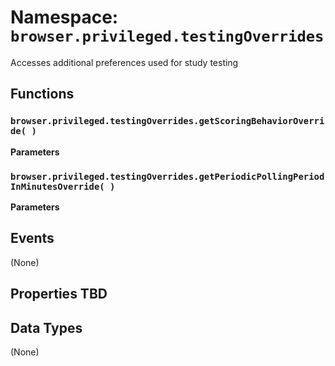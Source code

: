 # Namespace: `browser.privileged.testingOverrides`

Accesses additional preferences used for study testing

## Functions

### `browser.privileged.testingOverrides.getScoringBehaviorOverride( )`

**Parameters**

### `browser.privileged.testingOverrides.getPeriodicPollingPeriodInMinutesOverride( )`

**Parameters**

## Events

(None)

## Properties TBD

## Data Types

(None)
